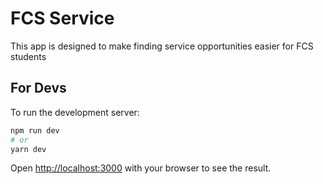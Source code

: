 # FCS Service

This app is designed to make finding service opportunities easier for FCS students

## For Devs

To run the development server:

```bash
npm run dev
# or
yarn dev
```

Open [http://localhost:3000](http://localhost:3000) with your browser to see the result.

